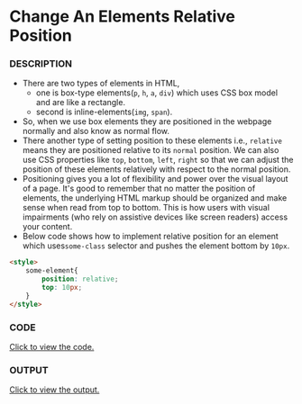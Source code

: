 # Change An Elements Relative Position

### DESCRIPTION
* There are two types of elements in HTML, 
    * one is box-type elements(`p`, `h`, `a`, `div`) which uses CSS box model and are like a rectangle.
    * second is inline-elements(`img`, `span`).
* So, when we use box elements they are positioned in the webpage normally and also know as normal flow.
* There another type of setting position to these elements i.e., `relative` means they are positioned relative to its `normal` position. We can also use CSS properties like `top`, `bottom`, `left`, `right` so that we can adjust the position of these elements relatively with respect to the normal position. 
* Positioning gives you a lot of flexibility and power over the visual layout of a page. It's good to remember that no matter the position of elements, the underlying HTML markup should be organized and make sense when read from top to bottom. This is how users with visual impairments (who rely on assistive devices like screen readers) access your content.
* Below code shows how to implement relative position for an element which uses`some-class` selector and pushes the element bottom by `10px`.
```html
<style>
    some-element{
        position: relative; 
        top: 10px;
    }
</style>
```

### CODE
[Click to view the code.](change-an-elements-relative-position.html)

### OUTPUT
[Click to view the output.](http://htmlpreview.github.io/?https://github.com/saipothanjanjanam/freecodecamp-full-stack-dev/blob/master/Responsive_Web_Design_Certification/3.Applied_Visual_Design/19.Change_An_Elements_Relative_Position/change-an-elements-relative-position.html)